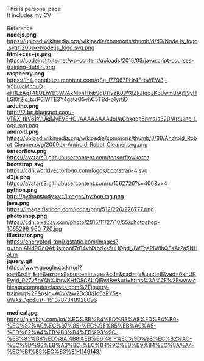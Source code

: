 This is personal page<br>
It includes my CV<br>
<br>
Reference<br>
**nodejs.png**<br>
https://upload.wikimedia.org/wikipedia/commons/thumb/d/d9/Node.js_logo.svg/1200px-Node.js_logo.svg.png<br>
**html+css+js.png**<br>
https://codeinstitute.net/wp-content/uploads/2015/03/javascript-courses-training-dublin.png<br>
**raspberry.png**<br>
https://lh4.googleusercontent.com/qSq_l77967PHr4FrbWEW8j-V5huioMnquD-eH1LzAqT48UEnYB3W7AkMbhHkjbSqB11yzK09Y8ZkJIgqJK60wmBrAj99yHLSl0f2ic_tcrP0lWTE3Y4gstaG5vhC5TBd-o1yrtiD<br>
**arduino.png**<br>
http://2.bp.blogspot.com/-vTRX_tkV61Y/UjdMyEVEHCI/AAAAAAAAJoI/aGbxqqa8hms/s320/Arduino_Logo.svg.png<br>
**android.png**<br>
https://upload.wikimedia.org/wikipedia/commons/thumb/8/88/Android_Robot_Cleaner.svg/2000px-Android_Robot_Cleaner.svg.png<br>
**tensorflow.png**<br>
https://avatars0.githubusercontent.com/tensorflowkorea<br>
**bootstrap.svg**<br>
https://cdn.worldvectorlogo.com/logos/bootstrap-4.svg<br>
**d3js.png**<br>
https://avatars3.githubusercontent.com/u/1562726?s=400&v=4<br>
**python.png**<br>
http://pythonstudy.xyz/images/pythonimg.png<br>
**java.png**<br>
https://image.flaticon.com/icons/png/512/226/226777.png<br>
**photoshop.png**<br>
https://cdn.pixabay.com/photo/2015/11/27/10/55/photoshop-1065296_960_720.jpg<br>
**illustrator.png**<br>
https://encrypted-tbn0.gstatic.com/images?q=tbn:ANd9GcQAfUsmoof7rB4yNXbdxs5uHOgd_JWTqaPlWIhQEsAr2aSNHaLm<br>
**jquery.gif**<br>
https://www.google.co.kr/url?sa=i&rct=j&q=&esrc=s&source=images&cd=&cad=rja&uact=8&ved=0ahUKEwjd_P27v5bYAhXJbrwKHfO8C6UQjRwIBw&url=https%3A%2F%2Fwww.chicagocomputerclasses.com%2Fjquery-training%2F&psig=AOvVaw2DcXkj1o6zRY5s-uWXzCgp&ust=1513787340928096<br>
<br>
**medical.jpg**<br>
https://pixabay.com/ko/%EC%BB%B4%ED%93%A8%ED%84%B0-%EC%82%AC%EC%97%85-%EC%9E%85%EB%A0%A5-%ED%82%A4%EB%B3%B4%EB%93%9C-%EB%85%B8%ED%8A%B8%EB%B6%81-%EC%9D%98%EC%82%AC-%EC%9D%98%EB%A3%8C-%EC%84%9C%EB%B9%84%EC%8A%A4-%EC%B1%85%EC%83%81-1149148/<br>
